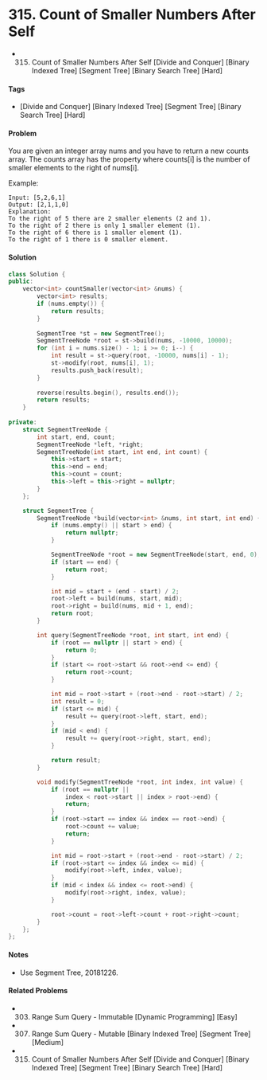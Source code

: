 # 315. Count of Smaller Numbers After Self
- 315. Count of Smaller Numbers After Self [Divide and Conquer] [Binary Indexed Tree] [Segment Tree] [Binary Search Tree] [Hard]

#### Tags
- [Divide and Conquer] [Binary Indexed Tree] [Segment Tree] [Binary Search Tree] [Hard]

#### Problem
You are given an integer array nums and you have to return a new counts array. The counts array has the property where counts[i] is the number of smaller elements to the right of nums[i].

Example:

    Input: [5,2,6,1]
    Output: [2,1,1,0] 
    Explanation:
    To the right of 5 there are 2 smaller elements (2 and 1).
    To the right of 2 there is only 1 smaller element (1).
    To the right of 6 there is 1 smaller element (1).
    To the right of 1 there is 0 smaller element.

#### Solution
``` C++
class Solution {
public:
    vector<int> countSmaller(vector<int> &nums) {
        vector<int> results;
        if (nums.empty()) {
            return results;
        }
        
        SegmentTree *st = new SegmentTree();
        SegmentTreeNode *root = st->build(nums, -10000, 10000);
        for (int i = nums.size() - 1; i >= 0; i--) {
            int result = st->query(root, -10000, nums[i] - 1);
            st->modify(root, nums[i], 1);
            results.push_back(result);
        }
        
        reverse(results.begin(), results.end());
        return results;
    }
    
private:
    struct SegmentTreeNode {
        int start, end, count;
        SegmentTreeNode *left, *right;
        SegmentTreeNode(int start, int end, int count) {
            this->start = start;
            this->end = end;
            this->count = count;
            this->left = this->right = nullptr;
        }
    };

    struct SegmentTree {
        SegmentTreeNode *build(vector<int> &nums, int start, int end) {
            if (nums.empty() || start > end) {
                return nullptr;
            }

            SegmentTreeNode *root = new SegmentTreeNode(start, end, 0);
            if (start == end) {
                return root;
            }

            int mid = start + (end - start) / 2;
            root->left = build(nums, start, mid);
            root->right = build(nums, mid + 1, end);
            return root;
        }

        int query(SegmentTreeNode *root, int start, int end) {
            if (root == nullptr || start > end) {
                return 0;
            }
            if (start <= root->start && root->end <= end) {
                return root->count;
            }

            int mid = root->start + (root->end - root->start) / 2;
            int result = 0;
            if (start <= mid) {
                result += query(root->left, start, end);
            }
            if (mid < end) {
                result += query(root->right, start, end);
            }

            return result;
        }

        void modify(SegmentTreeNode *root, int index, int value) {
            if (root == nullptr || 
                index < root->start || index > root->end) {
                return;
            }
            if (root->start == index && index == root->end) {
                root->count += value;
                return;
            }

            int mid = root->start + (root->end - root->start) / 2;
            if (root->start <= index && index <= mid) {
                modify(root->left, index, value);
            }
            if (mid < index && index <= root->end) {
                modify(root->right, index, value);
            }

            root->count = root->left->count + root->right->count;
        }
    };
};
```

#### Notes
- Use Segment Tree, 20181226.

#### Related Problems
- 303. Range Sum Query - Immutable [Dynamic Programming] [Easy]
- 307. Range Sum Query - Mutable [Binary Indexed Tree] [Segment Tree] [Medium]
- 315. Count of Smaller Numbers After Self [Divide and Conquer] [Binary Indexed Tree] [Segment Tree] [Binary Search Tree] [Hard]
